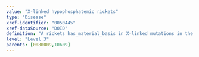 ```yaml
---
value: "X-linked hypophosphatemic rickets"
type: "Disease"
xref-identifier: "0050445"
xref-dataSource: "DOID"
definition: "A rickets has_material_basis in X-linked mutations in the PHEX gene that lead to increased circulating levels of FGF-23, a phosphate-regulating hormone (phosphatonin), that leads to reduced renal phosphate reabsorption and consequently abnormal bone mineralization.|OMIM mapping confirmed by DO. [SN]."
level: "Level 3"
parents: [0080009,10609]
---
```

